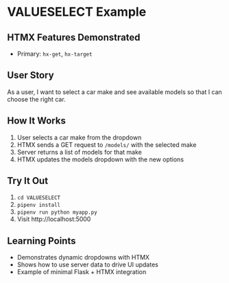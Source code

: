 # VALUESELECT Example

## HTMX Features Demonstrated
- Primary: `hx-get`, `hx-target`

## User Story
As a user, I want to select a car make and see available models so that I can choose the right car.

## How It Works
1. User selects a car make from the dropdown
2. HTMX sends a GET request to `/models/` with the selected make
3. Server returns a list of models for that make
4. HTMX updates the models dropdown with the new options

## Try It Out
1. `cd VALUESELECT`
2. `pipenv install`
3. `pipenv run python myapp.py`
4. Visit http://localhost:5000

## Learning Points
- Demonstrates dynamic dropdowns with HTMX
- Shows how to use server data to drive UI updates
- Example of minimal Flask + HTMX integration 